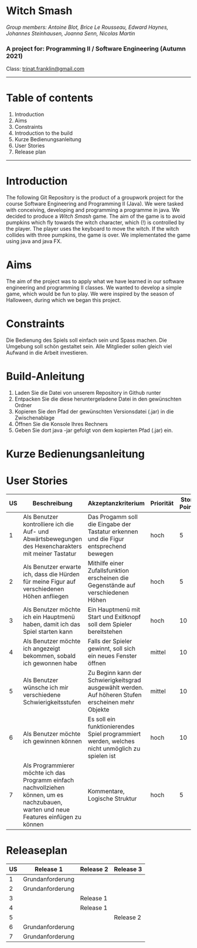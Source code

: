# Witch Smash

*Group members: Antoine Blot, Brice Le Rousseau, Edward Haynes, Johannes Steinhausen, Joanna Senn, Nicolas Martin*

### A project for: Programming II / Software Engineering (Autumn 2021)
Class: <trinat.franklin@gmail.com>


---

# Table of contents

<ol>
<li>Introduction </li>
<li>Aims</li>
<li>Constraints</li>
<li>Introduction to the build</li>
<li>Kurze Bedienungsanleitung</li>
<li>User Stories</li>
<li>Release plan</li>
</ol>

---
# Introduction
The following Git Repository is the product of a groupwork project for the course Software Engineering and Programming II (Java). We were tasked with conceiving, developing and programming a programme in java. We decided to produce a *Witch Smash* game. The aim of the game is to avoid pumpkins which fly towards the witch character, which (!) is controlled by the player. The player uses the keyboard to move the witch. If the witch collides with three pumpkins, the game is over. We implementated the game using java and java FX.

# Aims
The aim of the project was to apply what we have learned in our software engineering and programming II classes. We wanted to develop a simple game, which would be fun to play. We were inspired by the season of Halloween, during which we began this project.

# Constraints

Die Bedienung des Spiels soll einfach sein und Spass machen. Die Umgebung soll schön gestaltet sein. Alle Mitglieder sollen gleich viel Aufwand in die Arbeit investieren. 


# Build-Anleitung
  1. Laden Sie die Datei von unserem Repository in Github runter
  2. Entpacken Sie die diese heruntergeladene Datei in den gewünschten Ordner
  3. Kopieren Sie den Pfad der gewünschten Versionsdatei (.jar) in die Zwischenablage
  4. Öffnen Sie die Konsole Ihres Rechners
  5. Geben Sie dort java -jar gefolgt von dem kopierten Pfad (.jar) ein.

# Kurze Bedienungsanleitung

# User Stories

| US | Beschreibung | Akzeptanzkriterium | Priorität | Story Points|
|----|----|----|----|----|
| 1 | Als Benutzer kontrolliere ich die Auf- und Abwärtsbewegungen des Hexencharakters mit meiner Tastatur | Das Progamm soll die Eingabe der Tastatur erkennen und die Figur entsprechend bewegen | hoch | 5 |
| 2 | Als Benutzer erwarte ich, dass die Hürden für meine Figur auf verschiedenen Höhen anfliegen | Mithilfe einer Zufallsfunktion erscheinen die Gegenstände auf verschiedenen Höhen | hoch | 5 |
| 3 | Als Benutzer möchte ich ein Hauptmenü haben, damit ich das Spiel starten kann | Ein Hauptmenü mit Start und Exitknopf soll dem Spieler bereitstehen | hoch | 10 |
| 4 | Als Benutzer möchte ich angezeigt bekommen, sobald ich gewonnen habe | Falls der Spieler gewinnt, soll sich ein neues Fenster öffnen | mittel | 10 |
| 5 | Als Benutzer wünsche ich mir verschiedene Schwierigkeitsstufen | Zu Beginn kann der Schwierigkeitsgrad ausgewählt werden. Auf höheren Stufen erscheinen mehr Objekte | mittel | 10 |
| 6 | Als Benutzer möchte ich gewinnen können | Es soll ein funktionierendes Spiel programmiert werden, welches nicht unmöglich zu spielen ist | hoch | 10 |
| 7 | Als Programmierer möchte ich das Programm einfach nachvollziehen können, um es nachzubauen, warten und neue Features einfügen zu können | Kommentare, Logische Struktur | hoch | 5 |

# Releaseplan

| US | Release 1 | Release 2 | Release 3 |
|----|----|----|----|
|1| Grundanforderung | | |
|2| Grundanforderung | | |
|3| | Release 1 | |
|4| | Release 1 | |
|5| | | Release 2 |
|6|  Grundanforderung | | |
|7|  Grundanforderung | | |
